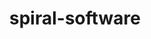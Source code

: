 ---
title: "spiral-software"
layout: cache
categories: [package, develop]
meta: {"compilers": ["gcc@=11.4.0"], "num_specs": 14, "num_specs_by_stack": {"e4s": 6, "e4s-neoverse-v2": 6, "e4s-rocm-external": 6, "root": 14}, "oss": ["ubuntu22.04"], "platforms": ["linux"], "stacks": ["e4s", "e4s-neoverse-v2", "e4s-rocm-external", "root"], "targets": ["neoverse_v2", "x86_64_v3"], "versions": ["8.5.1"]}
spec_details: [{"compiler": "gcc@=11.4.0", "hash": "2lhawof4tiuoqkaunjvwis2qu7indonw", "os": "ubuntu22.04", "platform": "linux", "size": "-", "stacks": ["e4s", "e4s-rocm-external", "root"], "target": "x86_64_v3", "variants": ["build_system=cmake", "build_type=Release", "+fftx", "generator=make", "~hcol", "~ipo", "+jit", "+mpi", "+simt"], "versions": ["8.5.1"]}, {"compiler": "gcc@=11.4.0", "hash": "3uk5svj75roq7jkrnyja7a6pks2di2lc", "os": "ubuntu22.04", "platform": "linux", "size": "-", "stacks": ["e4s", "e4s-rocm-external", "root"], "target": "x86_64_v3", "variants": ["build_system=cmake", "build_type=Release", "+fftx", "generator=make", "~hcol", "~ipo", "+jit", "+mpi", "+simt"], "versions": ["8.5.1"]}, {"compiler": "gcc@=11.4.0", "hash": "77oc3oli6aj3g6phvjb4ecgggawllp6w", "os": "ubuntu22.04", "platform": "linux", "size": "-", "stacks": ["e4s-neoverse-v2", "root"], "target": "neoverse_v2", "variants": ["build_system=cmake", "build_type=Release", "+fftx", "generator=make", "~hcol", "~ipo", "+jit", "+mpi", "+simt"], "versions": ["8.5.1"]}, {"compiler": "gcc@=11.4.0", "hash": "aqpbv7njiccvzsvwdya6l5gepccr2kpk", "os": "ubuntu22.04", "platform": "linux", "size": "-", "stacks": ["e4s-neoverse-v2", "root"], "target": "neoverse_v2", "variants": ["build_system=cmake", "build_type=Release", "+fftx", "generator=make", "~hcol", "~ipo", "+jit", "+mpi", "+simt"], "versions": ["8.5.1"]}, {"compiler": "gcc@=11.4.0", "hash": "b7at7fxb2dkpsti6ujf32qne36qkxhzh", "os": "ubuntu22.04", "platform": "linux", "size": "-", "stacks": ["e4s-neoverse-v2", "root"], "target": "neoverse_v2", "variants": ["build_system=cmake", "build_type=Release", "+fftx", "generator=make", "~hcol", "~ipo", "+jit", "+mpi", "+simt"], "versions": ["8.5.1"]}, {"compiler": "gcc@=11.4.0", "hash": "ejhr53mzjhpj6mxiltjbykzhxyvogelm", "os": "ubuntu22.04", "platform": "linux", "size": "-", "stacks": ["root"], "target": "neoverse_v2", "variants": ["build_system=cmake", "build_type=Release", "+fftx", "generator=make", "~hcol", "~ipo", "+jit", "+mpi", "+simt"], "versions": ["8.5.1"]}, {"compiler": "gcc@=11.4.0", "hash": "hywcsw6kqo4cofy6kckmzmikhemepnsb", "os": "ubuntu22.04", "platform": "linux", "size": "-", "stacks": ["e4s", "e4s-rocm-external", "root"], "target": "x86_64_v3", "variants": ["build_system=cmake", "build_type=Release", "+fftx", "generator=make", "~hcol", "~ipo", "+jit", "+mpi", "+simt"], "versions": ["8.5.1"]}, {"compiler": "gcc@=11.4.0", "hash": "i2meoujb4uhz2k6wpuagnlzsts7kigfy", "os": "ubuntu22.04", "platform": "linux", "size": "-", "stacks": ["e4s-neoverse-v2", "root"], "target": "neoverse_v2", "variants": ["build_system=cmake", "build_type=Release", "+fftx", "generator=make", "~hcol", "~ipo", "+jit", "+mpi", "+simt"], "versions": ["8.5.1"]}, {"compiler": "gcc@=11.4.0", "hash": "lq2zokneypxurqxuq6hpylla3qsggbm6", "os": "ubuntu22.04", "platform": "linux", "size": "-", "stacks": ["e4s", "e4s-rocm-external", "root"], "target": "x86_64_v3", "variants": ["build_system=cmake", "build_type=Release", "+fftx", "generator=make", "~hcol", "~ipo", "+jit", "+mpi", "+simt"], "versions": ["8.5.1"]}, {"compiler": "gcc@=11.4.0", "hash": "m4l754anxjai2ka4indyrlewriv7afp5", "os": "ubuntu22.04", "platform": "linux", "size": "-", "stacks": ["root"], "target": "x86_64_v3", "variants": ["build_system=cmake", "build_type=Release", "+fftx", "generator=make", "~hcol", "~ipo", "+jit", "+mpi", "+simt"], "versions": ["8.5.1"]}, {"compiler": "gcc@=11.4.0", "hash": "pmgxg4zrfpy2njgwnroglh2swckuytqj", "os": "ubuntu22.04", "platform": "linux", "size": "-", "stacks": ["e4s-neoverse-v2", "root"], "target": "neoverse_v2", "variants": ["build_system=cmake", "build_type=Release", "+fftx", "generator=make", "~hcol", "~ipo", "+jit", "+mpi", "+simt"], "versions": ["8.5.1"]}, {"compiler": "gcc@=11.4.0", "hash": "tcxxlwjjcli4z3b6mxxhqodrma5dv5lp", "os": "ubuntu22.04", "platform": "linux", "size": "-", "stacks": ["e4s-neoverse-v2", "root"], "target": "neoverse_v2", "variants": ["build_system=cmake", "build_type=Release", "+fftx", "generator=make", "~hcol", "~ipo", "+jit", "+mpi", "+simt"], "versions": ["8.5.1"]}, {"compiler": "gcc@=11.4.0", "hash": "tj5hvzzkoy4nd3brqlzhorxxcs3yxam7", "os": "ubuntu22.04", "platform": "linux", "size": "-", "stacks": ["e4s", "e4s-rocm-external", "root"], "target": "x86_64_v3", "variants": ["build_system=cmake", "build_type=Release", "+fftx", "generator=make", "~hcol", "~ipo", "+jit", "+mpi", "+simt"], "versions": ["8.5.1"]}, {"compiler": "gcc@=11.4.0", "hash": "u7lxwv6x54fbs5ykk6zb3jaeeynejbcq", "os": "ubuntu22.04", "platform": "linux", "size": "-", "stacks": ["e4s", "e4s-rocm-external", "root"], "target": "x86_64_v3", "variants": ["build_system=cmake", "build_type=Release", "+fftx", "generator=make", "~hcol", "~ipo", "+jit", "+mpi", "+simt"], "versions": ["8.5.1"]}]
---